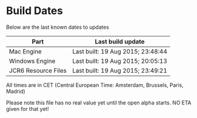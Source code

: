 # Build Dates

Below are the last known dates to updates

Part | Last build update
-----|-----
Mac Engine | Last built: 19 Aug 2015; 23:48:44
Windows Engine | Last built: 19 Aug 2015; 20:05:13
JCR6 Resource Files | Last built: 19 Aug 2015; 23:49:21
All times are in CET (Central European Time: Amsterdam, Brussels, Paris, Madrid)


Please note this file has no real value yet until the open alpha starts. NO ETA given for that yet!
